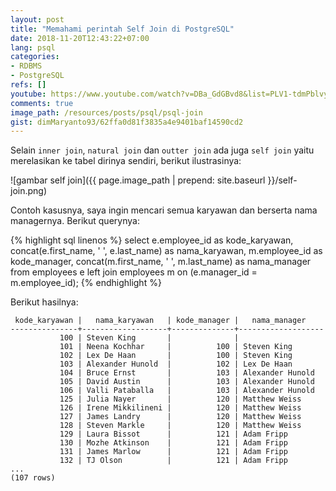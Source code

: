 ```yaml
---
layout: post
title: "Memahami perintah Self Join di PostgreSQL"
date: 2018-11-20T12:43:22+07:00
lang: psql
categories:
- RDBMS
- PostgreSQL
refs: []
youtube: https://www.youtube.com/watch?v=DBa_GdGBvd8&list=PLV1-tdmPblvypZXSk2GC932nludT345xk&index=19
comments: true
image_path: /resources/posts/psql/psql-join
gist: dimMaryanto93/62ffa0d81f3835a4e9401baf14590cd2
---
```


Selain `inner join`, `natural join` dan `outter join` ada juga `self join` yaitu merelasikan ke tabel dirinya sendiri, berikut ilustrasinya:

![gambar self join]({{ page.image_path | prepend: site.baseurl }}/self-join.png)

Contoh kasusnya, saya ingin mencari semua karyawan dan berserta nama managernya. Berikut querynya:

{% highlight sql linenos %}
select 
    e.employee_id as kode_karyawan,
    concat(e.first_name, ' ', e.last_name) as nama_karyawan,
    m.employee_id as kode_manager,
    concat(m.first_name, ' ', m.last_name) as nama_manager
from 
    employees e left join employees m on (e.manager_id = m.employee_id);
{% endhighlight %}

Berikut hasilnya:

```postgresql-console
 kode_karyawan |   nama_karyawan   | kode_manager |   nama_manager   
---------------+-------------------+--------------+-------------------
           100 | Steven King       |              |  
           101 | Neena Kochhar     |          100 | Steven King
           102 | Lex De Haan       |          100 | Steven King
           103 | Alexander Hunold  |          102 | Lex De Haan
           104 | Bruce Ernst       |          103 | Alexander Hunold
           105 | David Austin      |          103 | Alexander Hunold
           106 | Valli Pataballa   |          103 | Alexander Hunold
           125 | Julia Nayer       |          120 | Matthew Weiss
           126 | Irene Mikkilineni |          120 | Matthew Weiss
           127 | James Landry      |          120 | Matthew Weiss
           128 | Steven Markle     |          120 | Matthew Weiss
           129 | Laura Bissot      |          121 | Adam Fripp
           130 | Mozhe Atkinson    |          121 | Adam Fripp
           131 | James Marlow      |          121 | Adam Fripp
           132 | TJ Olson          |          121 | Adam Fripp
...
(107 rows)
```